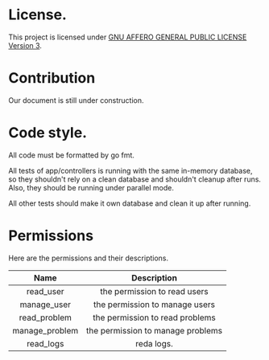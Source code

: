 

# License.

This project is licensed under [GNU AFFERO GENERAL PUBLIC LICENSE Version 3](./license.md).

# Contribution

Our document is still under construction.

# Code style.
All code must be formatted by go fmt.

All tests of app/controllers is running with the same in-memory database,
so they shouldn't rely on a clean database and shouldn't cleanup after runs.
Also, they should be running under parallel mode.

All other tests should make it own database and clean it up after running.

# Permissions

Here are the permissions and their descriptions.

|      Name      |            Description            |
|:--------------:|:---------------------------------:|
|   read_user    |   the permission to read users    |
|  manage_user   |  the permission to manage users   |
|  read_problem  |  the permission to read problems  |
| manage_problem | the permission to manage problems |
|   read_logs    |            reda logs.             |
